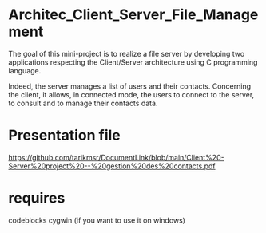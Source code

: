 # Architec_Client_Server_File_Management


The goal of this mini-project is to realize a file server by developing two applications respecting the Client/Server architecture using C programming language. 

Indeed, the server manages a list of users and their contacts. Concerning the client, it allows, in connected mode, the users to connect to the server, to consult and to manage their contacts data.


# Presentation file
https://github.com/tarikmsr/DocumentLink/blob/main/Client%20-Server%20project%20--%20gestion%20des%20contacts.pdf


# requires
codeblocks 
cygwin (if you want to use it on windows)
